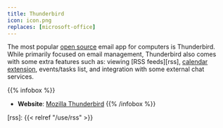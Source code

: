 ```yaml
---
title: Thunderbird
icon: icon.png
replaces: [microsoft-office]
---
```

The most popular [open source][floss] email app for computers is Thunderbird. While primarily focused on email management, Thunderbird also comes with some extra features such as: viewing [RSS feeds][rss], [calendar extension][calendar], events/tasks list, and integration with some external chat services.

{{% infobox %}}
- **Website**:
  [Mozilla Thunderbird](https://www.thunderbird.net)
{{% /infobox %}}

[calendar]: https://www.thunderbird.net/en-US/calendar/
[floss]: https://web.archive.org/web/20180904102804/https://switching.social/what-is-open-source-software/
[rss]: {{< relref "/use/rss" >}}